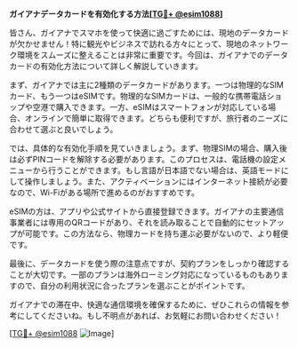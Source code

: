 **ガイアナデータカードを有効化する方法[[TG💪+ @esim1088](https://t.me/s/esim1088)]**

皆さん、ガイアナでスマホを使って快適に過ごすためには、現地のデータカードが欠かせません！特に観光やビジネスで訪れる方々にとって、現地のネットワーク環境をスムーズに整えることは非常に重要です。今回は、ガイアナでのデータカードの有効化方法について詳しく解説していきます。

まず、ガイアナでは主に2種類のデータカードがあります。一つは物理的なSIMカード、もう一つはeSIMです。物理的なSIMカードは、一般的な携帯電話ショップや空港で購入できます。一方、eSIMはスマートフォンが対応している場合、オンラインで簡単に取得できます。どちらも便利ですが、旅行者のニーズに合わせて選ぶと良いでしょう。

では、具体的な有効化手順を見ていきましょう。まず、物理SIMの場合、購入後は必ずPINコードを解除する必要があります。このプロセスは、電話機の設定メニューから行うことができます。もし言語が日本語でない場合は、英語モードにして操作しましょう。また、アクティベーションにはインターネット接続が必要なので、Wi-Fiがある場所で進めるのがおすすめです。

eSIMの方は、アプリや公式サイトから直接登録できます。ガイアナの主要通信事業者には専用のQRコードがあり、それを読み取ることで自動的にセットアップが可能です。この方法なら、物理カードを持ち運ぶ必要がないので、より軽便です。

最後に、データカードを使う際の注意点ですが、契約プランをしっかり確認することが大切です。一部のプランは海外ローミング対応になっているものもありますので、自分の利用状況に合ったプランを選ぶことがポイントです。

ガイアナでの滞在中、快適な通信環境を確保するために、ぜひこれらの情報を参考にしてくださいね。もし不明点があれば、お気軽にお問い合わせください！

[[TG💪+ @esim1088](https://t.me/s/esim1088) ![Image](https://i.postimg.cc/Y0z9fWf4/image.png)]